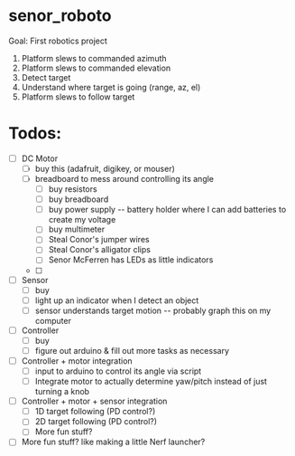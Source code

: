 # senor_roboto
Goal: First robotics project
1. Platform slews to commanded azimuth
2. Platform slews to commanded elevation
3. Detect target
4. Understand where target is going (range, az, el)
5. Platform slews to follow target

# Todos:  
- [ ] DC Motor 
  - [ ] buy this (adafruit, digikey, or mouser)
  - [ ] breadboard to mess around controlling its angle
    - [ ] buy resistors
    - [ ] buy breadboard
    - [ ] buy power supply -- battery holder where I can add batteries to create my voltage
    - [ ] buy multimeter
    - [ ] Steal Conor's jumper wires
    - [ ] Steal Conor's alligator clips
    - [ ] Senor McFerren has LEDs as little indicators
  - [ ] 
- [ ] Sensor
  - [ ] buy
  - [ ] light up an indicator when I detect an object 
  - [ ] sensor understands target motion -- probably graph this on my computer
- [ ] Controller
  - [ ] buy
  - [ ] figure out arduino & fill out more tasks as necessary
- [ ] Controller + motor integration
  - [ ] input to arduino to control its angle via script
  - [ ] Integrate motor to actually determine yaw/pitch instead of just turning a knob
- [ ] Controller + motor + sensor integration
  - [ ] 1D target following (PD control?)
  - [ ] 2D target following (PD control?)
  - [ ] More fun stuff?
- [ ] More fun stuff? like making a little Nerf launcher?
